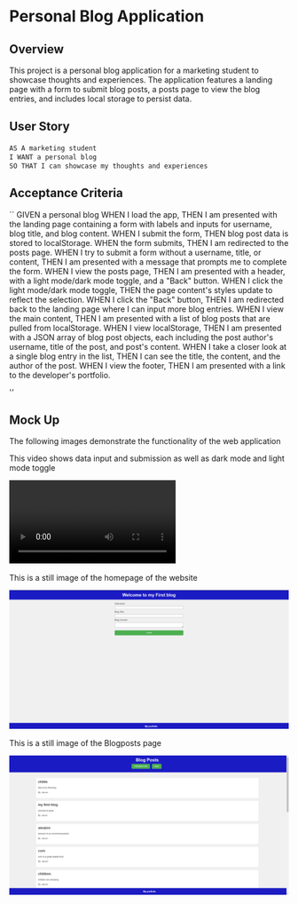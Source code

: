 # Personal Blog Application

## Overview
This project is a personal blog application for a marketing student to showcase thoughts and experiences. The application features a landing page with a form to submit blog posts, a posts page to view the blog entries, and includes local storage to persist data.

## User Story
```
AS A marketing student
I WANT a personal blog
SO THAT I can showcase my thoughts and experiences
```
## Acceptance Criteria

``
GIVEN a personal blog
WHEN I load the app,
THEN I am presented with the landing page containing a form with labels and inputs for username, blog title, and blog content.
WHEN I submit the form,
THEN blog post data is stored to localStorage.
WHEN the form submits,
THEN I am redirected to the posts page.
WHEN I try to submit a form without a username, title, or content,
THEN I am presented with a message that prompts me to complete the form.
WHEN I view the posts page,
THEN I am presented with a header, with a light mode/dark mode toggle, and a "Back" button.
WHEN I click the light mode/dark mode toggle,
THEN the page content's styles update to reflect the selection.
WHEN I click the "Back" button,
THEN I am redirected back to the landing page where I can input more blog entries.
WHEN I view the main content,
THEN I am presented with a list of blog posts that are pulled from localStorage.
WHEN I view localStorage,
THEN I am presented with a JSON array of blog post objects, each including the post author's username, title of the post, and post's content.
WHEN I take a closer look at a single blog entry in the list,
THEN I can see the title, the content, and the author of the post.
WHEN I view the footer,
THEN I am presented with a link to the developer's portfolio.

''

## Mock Up 

The following images demonstrate the functionality of the web application

This video shows data input and submission as well as dark mode and light mode toggle

![Video shows website functionality](./images/myfirstblog.mp4)

This is a still image of the homepage of the website 

![Picture of the homepage of my first blog](./images/homepage.png)

This is a still image of the Blogposts page

![Picture of the blog post page with various blog post in light mode](./images/blogpostpage.png)
